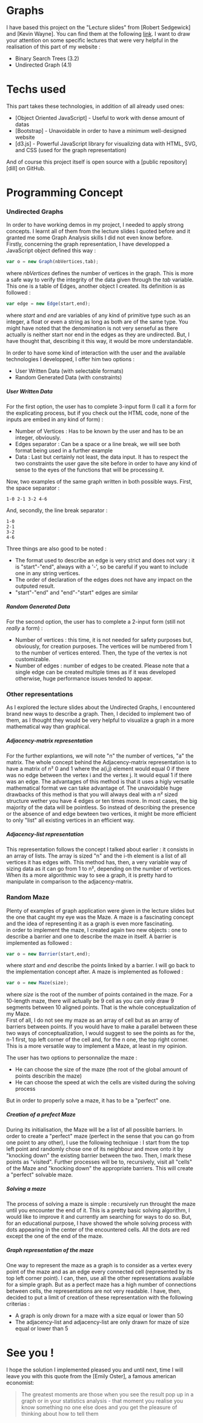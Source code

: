 # Graphs

I have based this project on the "Lecture slides" from [Robert Sedgewick] and [Kevin Wayne]. You can find them at the following [link](https://algs4.cs.princeton.edu/lectures/). I want to draw your attention on some specific lectures that were very helpful in the realisation of this part of my website :   

  - Binary Search Trees (3.2)
  - Undirected Graph (4.1)

# Techs used
This part takes these technologies, in addition of all already used ones:

* [Object Oriented JavaScript] - Useful to work with dense amount of datas
* [Bootstrap] - Unavoidable in order to have a minimum well-designed website
* [d3.js] - Powerful JavaScript library for visualizing data with HTML, SVG, and CSS (used for the graph representation)

And of course this project itself is open source with a [public repository][dill] on GitHub.

# Programming Concept
### Undirected Graphs
In order to have working demos in my project, I needed to apply strong concepts. I learnt all of them from the lecture slides I quoted before and it granted me some Graph Analysis skills I did not even know before.  
Firstly, concerning the graph representation, I have developped a JavaScript object defined this way : 
```javascript
var o = new Graph(nbVertices,tab);
```
where *nbVertices* defines the number of vertices in the graph. This is more a safe way to verify the integrity of the data given through the *tab* variable. This one is a table of Edges, another object I created. Its definition is as followed :
```javascript
var edge = new Edge(start,end);
```
where *start* and *end* are variables of any kind of primitive type such as an integer, a float or even a string as long as both are of the same type. You might have noted that the denomination is not very senseful as there actually is neither start nor end in the edges as they are undirected. But, I have thought that, describing it this way, it would be more understandable.

In order to have some kind of interaction with the user and the available technologies I developped, I offer him two options :
* User Written Data (with selectable formats)
* Random Generated Data (with constraints)

##### User Written Data
For the first option, the user has to complete 3-input form (I call it a form for the explicating process, but if you check out the HTML code, none of the inputs are embed in any kind of form) :
* Number of Vertices : Has to be known by the user and has to be an integer, obviously.
* Edges separator : Can be a space or a line break, we will see both format being used in a further example
* Data : Last but certainly not least, the data input. It has to respect the two constraints the user gave the site before in order to have any kind of sense to the eyes of the functions that will be processing it.

Now, two examples of the same graph written in both possible ways. First, the space separator :
```
1-0 2-1 3-2 4-6
```
And, secondly, the line break separator :
```
1-0
2-1
3-2
4-6
```

Three things are also good to be noted : 
* The format used to describe an edge is very strict and does not vary : it is "start"-"end", always with a '-', so be careful if you want to include one in any string vertices.
* The order of declaration of the edges does not have any impact on the outputed result.
* "start"-"end" and "end"-"start" edges are similar

##### Random Generated Data
For the second option, the user has to complete a 2-input form (still not *really* a form) :
* Number of vertices : this time, it is not needed for safety purposes but, obviously, for creation purposes. The vertices will be numbered from 1 to the number of vertices entered. Then, the type of the vertex is not customizable.
* Number of edges : number of edges to be created. Please note that a single edge can be created multiple times as if it was developed otherwise, huge performance issues tended to appear.

### Other representations
As I explored the lecture slides about the Undirected Graphs, I encountered brand new ways to describe a graph. Then, I decided to implement two of them, as I thought they would be very helpful to visualize a graph in a more mathematical way than graphical.

##### Adjacency-matrix representation
For the further explantions, we will note "n" the number of vertices, "a" the matrix.
The whole concept behind the Adjacency-matrix representation is to have a matrix of n² 0 and 1 where the a(i,j) element would equal 0 if there was no edge between the vertex i and the vertex j. It would equal 1 if there was an edge.
The advantages of this method is that it uses a higly versatile mathematical format we can take advantage of. The unavoidable huge drawbacks of this method is that you will always deal with a n² sized structure wether you have 4 edges or ten times more. In most cases, the big majority of the data will be pointless. So instead of describing the presence or the absence of and edge bewteen two vertices, it might be more efficient to only "list" all existing vertices in an efficient way.

##### Adjacency-list representation
This representation follows the concept I talked about earlier : it consists in an array of lists. The array is sized "n" and the i-th element is a list of all vertices it has edges with. This method has, then, a very variable way of sizing data as it can go from 1 to n², depending on the number of vertices. When its a more algorithmic way to see a graph, it is pretty hard to manipulate in comparison to the adjacency-matrix.

### Random Maze
Plenty of examples of graph application were given in the lecture slides but the one that caught my eye was the Maze. A maze is a fascinating concept and the idea of representing it as a graph is even more fascinating.  
in order to implement the maze, I created again two new objects : one to describe a barrier and one to describe the maze in itself.
A barrier is implemented as followed :
```javascript
var o = new Barrier(start,end);
```
where *start* and *end* describe the points linked by a barrier. I will go back to the implementation concept after.
A maze is implemented as followed :
```javascript
var o = new Maze(size);
```
where *size* is the root of the number of points contained in the maze. For a 10-length maze, there will actually be 9 cell as you can only draw 9 segments between 10 aligned points. That is the whole conceptualization of my Maze.  
First of all, I do not see my maze as an array of cell but as an array of barriers between points. If you would have to make a parallel between these two ways of conceptualization, I would suggest to see the points as for the, n-1 first, top left corner of the cell and, for the n one, the top right corner. This is a more versatile way to implement a Maze, at least in my opinion.  

The user has two options to personnalize the maze :
* He can choose the size of the maze (the root of the global amount of points describin the maze)
* He can choose the speed at wich the cells are visited during the solving process

But in order to properly solve a maze, it has to be a "perfect" one.

##### Creation of a prefect Maze
During its initialisation, the Maze will be a list of all possible barriers. In order to create a "perfect" maze (perfect in the sense that you can go from one point to any other), I use the following technique : I start from the top left point and randomly chose one of its neighbour and move onto it by "knocking down" the existing barrier between the two. Then, I mark these points as "visited". Further processes will be to, recursively, visit all "cells" of the Maze and "knocking down" the appropriate barriers. This will create a "perfect" solvable maze.

##### Solving a maze
The process of solving a maze is simple : recursively run throught the maze until you encounter the end of it. This is a pretty basic solving algorithm, I would like to improve it and currently am searching for ways to do so. But, for an educational purpose, I have showed the whole solving process with dots appearing in the center of the encountered cells. All the dots are red except the one of the end of the maze.

##### Graph representation of the maze
One way to represent the maze as a graph is to consider as a vertex every point of the maze and as an edge every connected cell (represented by its top left corner point). I can, then, use all the other representations available for a simple graph. But as a perfect maze has a high number of connections between cells, the representations are not very readable. I have, then, decided to put a limit of creation of these representation with the following criterias :
* A graph is only drown for a maze with a size equal or lower than 50
* The adjacency-list and adjacency-list are only drawn for maze of size equal or lower than 5

# See you !
I hope the solution I implemented pleased you and until next, time I will leave you with this quote from the [Emily Oster], a famous american economist: 
> The greatest moments are
> those when you see the
> result pop up in a graph or in
> your statistics analysis - that
> moment you realise you
> know something no one else
> does and you get the
> pleasure of thinking about 
> how to tell them
